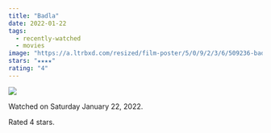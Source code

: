 ```yaml
---
title: "Badla"
date: 2022-01-22
tags:
  - recently-watched
  - movies
image: "https://a.ltrbxd.com/resized/film-poster/5/0/9/2/3/6/509236-badla-0-600-0-900-crop.jpg?v=4e1429e0ae"
stars: "★★★★"
rating: "4"
---
```


<div class="letterboxd-movie-data-content">
   <p><img src="https://a.ltrbxd.com/resized/film-poster/5/0/9/2/3/6/509236-badla-0-600-0-900-crop.jpg?v=4e1429e0ae"/></p> <p>Watched on Saturday January 22, 2022.</p> 
  <p>Rated 4 stars.<p>
  <div class="float-clear"></div>
</div>
